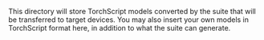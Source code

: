 This directory will store TorchScript models converted by the suite that will be transferred 
to target devices. You may also insert your own models in TorchScript format here, in addition to
what the suite can generate. 